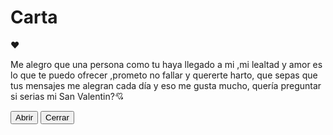 # Carta
<!DOCTYPE html>
<html lang="es">
<head>
  <meta charset="UTF-8">
  <meta name="viewport" content="width=device-width, initial-scale=1.0">
  <title>Cartita para Camila<3 </title>
  <link rel="stylesheet" href="style.css">
</head>
<body>
  <main>
    <div class="container-letter">
      <div class="cover"></div>
      <span class="heart">♥</span>
      <p class="paper" id="mainMessage">
        Me alegro que una persona como tu haya llegado a mi ,mi lealtad y amor es lo que te puedo ofrecer ,prometo no fallar y quererte harto, que sepas que tus mensajes me alegran cada día y eso me gusta mucho, quería preguntar si serias mi San Valentin?💘
      </p>
      <div class="letter"></div>
    </div>
    <div class="options">
      <button id="open">Abrir</button>
      <button id="close">Cerrar</butto>
    </div>
  </main>
  <script src="script.js"></script>
</body>
</html>
